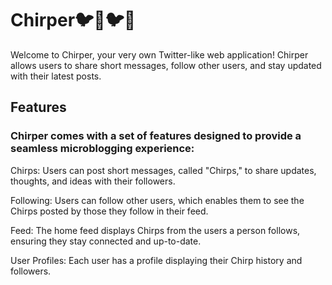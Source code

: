 # Chirper🐦🐤🐦🐧
Welcome to Chirper, your very own Twitter-like web application! 
Chirper allows users to share short messages, follow other users, and stay updated with their latest posts. 

## Features
### Chirper comes with a set of features designed to provide a seamless microblogging experience:

Chirps: Users can post short messages, called "Chirps," to share updates, thoughts, and ideas with their followers.

Following: Users can follow other users, which enables them to see the Chirps posted by those they follow in their feed.

Feed: The home feed displays Chirps from the users a person follows, ensuring they stay connected and up-to-date.

User Profiles: Each user has a profile displaying their Chirp history and followers.
